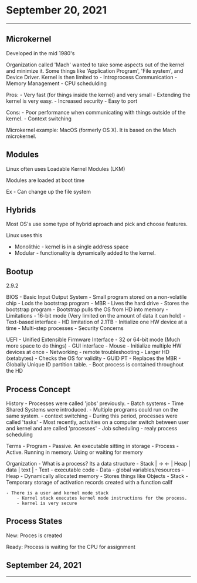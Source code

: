 # September 20, 2021

---

## Microkernel

Developed in the mid 1980's

Organization called 'Mach' wanted to take some aspects out of the kernel and minimize it. Some things like 'Application Program', 'File system', and Device Driver. Kernel is then limited to
	- Introprocess Communication
	- Memory Management
	- CPU schedulding
	
Pros: 
	- Very fast (for things inside the kernel) and very small
	- Extending the kernel is very easy. 
	- Increased security
	- Easy to port

Cons:
	- Poor performance when communicating with things outside of the kernel. 
	- Context switching
	
Microkernel example: MacOS (formerly OS X). It is based on the Mach microkernel. 

## Modules

Linux often uses Loadable Kernel Modules (LKM)

Modules are loaded at boot time

Ex - Can change up the file system

	
## Hybrids

Most OS's use some type of hybrid aproach and pick and choose features. 

Linux uses this
- Monolithic - kernel is in a single address space
- Modular - functionality is dynamically added to the kernel. 

## Bootup 

2.9.2

BIOS - Basic Input Output System
	- Small program stored on a non-volatile chip
	- Lods the bootstrap program
	- MBR
		- Lives the hard drive
		- Stores the bootstrap program
	- Bootstrap pulls the OS from HD into memory
	- Limitations
		- 16-bit mode (Very limited on the amount of data it can hold)
		- Text-based interface
		- HD limitation of 2.1TB
		- Initialize one HW device at a time
		- Multi-step processes
		- Security Concerns

UEFI - Unified Extensible Firmware Interface
	- 32 or 64-bit mode (Much more space to do things)
	- GUI interface
		- Mouse
	- Initialize multiple HW devices at once
	- Networking - remote troubleshooting 
	- Larger HD (xetabytes)
	- Checks the OS for validity
	- GUID PT - Replaces the MBR
		- Globally Unique ID partition table. 
		- Boot process is contained throughout the HD
		
		
## Process Concept

History
	- Processes were called 'jobs' previously. 
		- Batch systems
	- Time Shared Systems were introduced.
		- Multiple programs could run on the same system. 
		- context switching
		- During this period, processes were called 'tasks'
	- Most recently, activities on a computer switch between user and kernel and are called 'processes'
		- Job scheduling - realy process scheduling
		
Terms
	- Program - Passive. An executable sitting in storage
	- Process - Active. Running in memory. Using or waiting for memory
	
Organization
	- What is a process? Its a data structure
	- Stack | -> <- | Heap |  data | text |
		- Text - executable code
		- Data - global variables/resources
		- Heap - Dynamically allocated memory
			- Stores things like Objects
		- Stack - Temporary storage of activation records created with a function callf
		
	- There is a user and kernel mode stack
		- Kernel stack executes kernel mode instructions for the process. 
		- kernel is very secure

## Process States

New: Proces is created

Ready: Process is waiting for the CPU for assignment


## September 24, 2021

---


	

		
